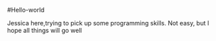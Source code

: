 #Hello-world

Jessica here,trying to pick up some programming skills. Not easy, but I hope all things will go well
